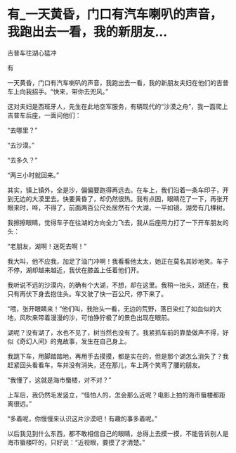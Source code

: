 # 有_一天黄昏，门口有汽车喇叭的声音，我跑出去一看，我的新朋友...

吉普车往湖心猛冲

有

一天黄昏，门口有汽车喇叭的声音，我跑出去一看，我的新朋友夫妇在他们的吉普车上向我招手。“快来，带你去兜风。”

这对夫妇是西班牙人，先生在此地空军服务，有辆现代的“沙漠之舟”，我一面爬上吉普车后座，一面问他们：

“去哪里？”

“去沙漠。”

“去多久？”

“两三小时就回来。”

其实，镇上镇外，全是沙，偏偏要跑得再远去。在车上，我们沿着一条车印子，开到无边的大漠里去。快要黄昏了，却仍然很热。我有点困，眼睛花了一下，再张开眼来时，哗，不得了，前面两百公尺处居然有个大湖，一平如镜，湖旁有几棵树。

我擦擦眼睛，觉得车子在往湖的方向全力飞去，我从后座用力打了一下开车朋友的头：

“老朋友，湖啊！送死去啊！”

我大叫，他不应我，加足了油门冲啊！我看看他太太，她正在莫名其妙地笑。车子不停，湖却越来越近，我伏在膝盖上任着他们开。

我听说不远的沙漠内，的确有个大湖，不想，却在这里。我稍一抬头，湖还在，我只有再伏下身去抱住头。车又驶了快一百公尺，停下来了。

“喂，张开眼睛来！”他们叫，我抬头一看，无边的荒野，落日染红了如血似的大地，风吹来带着漫漫的沙，可怕狰狞极了的景色出现在眼前。

湖呢？没有湖了，水也不见了，树当然也没有了。我紧抓车前的靠垫做声不得，好似《奇幻人间》的鬼故事，发生在自己身上。

我跳下车，用脚踏踏地，再用手去摸摸，都是实在的，但是那个湖怎么消失了？我赶紧回头看看车，车并没有消失，还在那儿，车上两个笑弯了腰的朋友。

“我懂了，这就是海市蜃楼，对不对？”

上车后，我仍然毛发竖立，“怪怕人的，怎会那么近呢？电影上拍的海市蜃楼都距离很远。”

“多着呢，你慢慢来认识这片沙漠吧！有趣的事多着呢。”

以后我见到什么东西，都不敢相信自己的眼睛，总得上去摸一摸，不能告诉别人是海市蜃楼吓的，只好说：“近视眼，要摸了才清楚。”